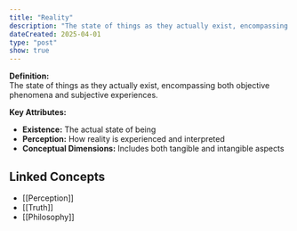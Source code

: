 ```yaml
---
title: "Reality"
description: "The state of things as they actually exist, encompassing both objective phenomena and subjective experiences."
dateCreated: 2025-04-01
type: "post"
show: true
---
```


**Definition:**  
The state of things as they actually exist, encompassing both objective phenomena and subjective experiences.

**Key Attributes:**  
- **Existence:** The actual state of being  
- **Perception:** How reality is experienced and interpreted  
- **Conceptual Dimensions:** Includes both tangible and intangible aspects

## Linked Concepts
- [[Perception]]
- [[Truth]]
- [[Philosophy]]
